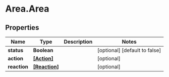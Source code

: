 # Area.Area

## Properties
Name | Type | Description | Notes
------------ | ------------- | ------------- | -------------
**status** | **Boolean** |  | [optional] [default to false]
**action** | [**[Action]**](Action.md) |  | [optional] 
**reaction** | [**[Reaction]**](Reaction.md) |  | [optional] 
